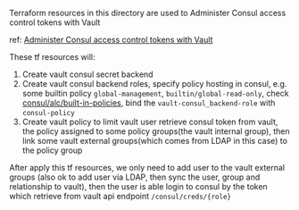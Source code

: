Terraform resources in this directory are used to Administer Consul access control tokens with Vault

ref: [Administer Consul access control tokens with Vault](https://developer.hashicorp.com/consul/tutorials/operate-consul/vault-consul-secrets)

These tf resources will:
1. Create vault consul secret backend
2. Create vault consul backend roles, specify policy hosting in consul,
e.g. some builtin policy `global-management`, `builtin/global-read-only`, check [consul/alc/built-in-policies](https://developer.hashicorp.com/consul/docs/security/acl/acl-policies#built-in-policies), bind the `vault-consul_backend-role` with `consul-policy`
3. Create vault policy to limit vault user retrieve consul token from vault, the policy assigned to some policy groups(the vault internal group), then link some vault external groups(which comes from LDAP in this case) to the policy group

After apply this tf resources, we only need to add user to the vault external groups (also ok to add user via LDAP, then sync the user, group and relationship to vault), then the user is able login to consul by the token which retrieve from vault api endpoint `/consul/creds/{role}`